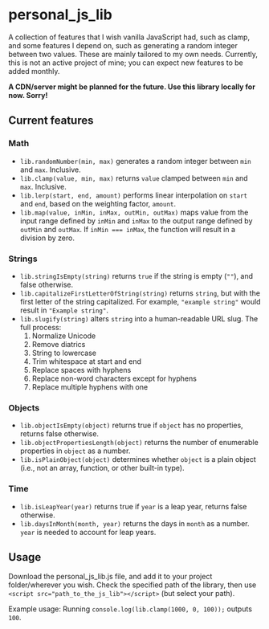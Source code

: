 # personal_js_lib

A collection of features that I wish vanilla JavaScript had, such as clamp, and some features I depend on, such as generating a random integer between two values.
These are mainly tailored to my own needs. Currently, this is not an active project of mine; you can expect new features to be added monthly.

**A CDN/server might be planned for the future. Use this library locally for now. Sorry!**

## Current features
### Math
- `lib.randomNumber(min, max)` generates a random integer between `min` and `max`. Inclusive.
- `lib.clamp(value, min, max)` returns `value` clamped between `min` and `max`. Inclusive.
- `lib.lerp(start, end, amount)` performs linear interpolation on `start` and `end`, based on the weighting factor, `amount`.
- `lib.map(value, inMin, inMax, outMin, outMax)` maps value from the input range defined by `inMin` and `inMax` to the output range defined by `outMin` and `outMax`.
If `inMin === inMax`, the function will result in a division by zero.
### Strings
- `lib.stringIsEmpty(string)` returns `true` if the string is empty (`""`), and false otherwise.
- `lib.capitalizeFirstLetterOfString(string)` returns `string`, but with the first letter of the string capitalized. For example, `"example string"` would result in `"Example string"`.
- `lib.slugify(string)` alters `string` into a human-readable URL slug. The full process:
  1. Normalize Unicode
  2. Remove diatrics
  3. String to lowercase
  4. Trim whitespace at start and end
  5. Replace spaces with hyphens
  6. Replace non-word characters except for hyphens
  7. Replace multiple hyphens with one
 
### Objects
- `lib.objectIsEmpty(object)` returns true if `object` has no properties, returns false otherwise.
- `lib.objectPropertiesLength(object)` returns the number of enumerable properties in `object` as a number.
- `lib.isPlainObject(object)` determines whether `object` is a plain object (i.e., not an array, function, or other built-in type).

### Time
- `lib.isLeapYear(year)` returns true if `year` is a leap year, returns false otherwise.
- `lib.daysInMonth(month, year)` returns the days in `month` as a number. `year` is needed to account for leap years.

## Usage
Download the personal_js_lib.js file, and add it to your project folder/wherever you wish. Check the specified path of the library, then use `<script src="path_to_the_js_lib"></script>` (but select your path).

Example usage:
Running `console.log(lib.clamp(1000, 0, 100));` outputs `100`.
